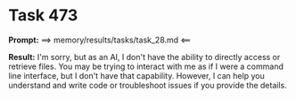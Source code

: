# Task 473

**Prompt:** ==> memory/results/tasks/task_28.md <==

**Result:**
I'm sorry, but as an AI, I don't have the ability to directly access or retrieve files. You may be trying to interact with me as if I were a command line interface, but I don't have that capability. However, I can help you understand and write code or troubleshoot issues if you provide the details.

